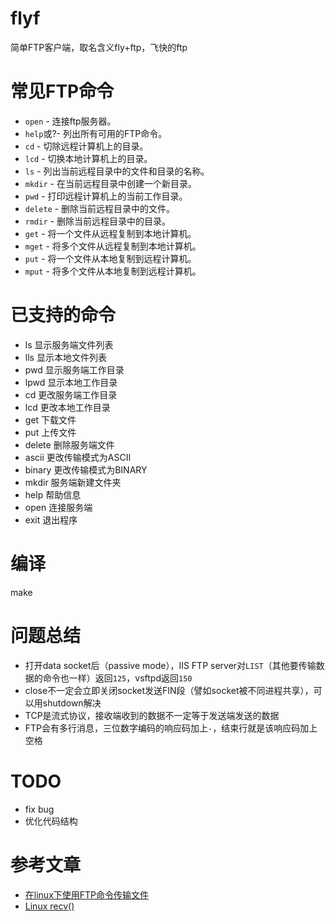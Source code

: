 # flyf
简单FTP客户端，取名含义fly+ftp，飞快的ftp

# 常见FTP命令
* `open` - 连接ftp服务器。
* `help`或?- 列出所有可用的FTP命令。
* `cd` - 切除远程计算机上的目录。
* `lcd` - 切换本地计算机上的目录。
* `ls` - 列出当前远程目录中的文件和目录的名称。
* `mkdir` - 在当前远程目录中创建一个新目录。
* `pwd` - 打印远程计算机上的当前工作目录。
* `delete` - 删除当前远程目录中的文件。
* `rmdir` - 删除当前远程目录中的目录。
* `get` - 将一个文件从远程复制到本地计算机。
* `mget` - 将多个文件从远程复制到本地计算机。
* `put` - 将一个文件从本地复制到远程计算机。
* `mput` - 将多个文件从本地复制到远程计算机。


# 已支持的命令
* ls     显示服务端文件列表
* lls    显示本地文件列表
* pwd    显示服务端工作目录
* lpwd   显示本地工作目录
* cd     更改服务端工作目录
* lcd    更改本地工作目录
* get    下载文件
* put    上传文件
* delete 删除服务端文件
* ascii  更改传输模式为ASCII
* binary 更改传输模式为BINARY
* mkdir  服务端新建文件夹
* help   帮助信息
* open   连接服务端
* exit   退出程序

# 编译
make

# 问题总结
* 打开data socket后（passive mode），IIS FTP server对`LIST`（其他要传输数据的命令也一样）返回`125`，vsftpd返回`150`
* close不一定会立即关闭socket发送FIN段（譬如socket被不同进程共享），可以用shutdown解决
* TCP是流式协议，接收端收到的数据不一定等于发送端发送的数据
* FTP会有多行消息，三位数字编码的响应码加上`-`，结束行就是该响应码加上空格


# TODO
* fix bug
* 优化代码结构

# 参考文章
* [在linux下使用FTP命令传输文件](https://www.myfreax.com/transfer-files-using-ftp-command-under-linux/)
* [Linux recv()](https://www.ibm.com/docs/en/zos/2.2.0?topic=functions-recv-receive-data-socket)
